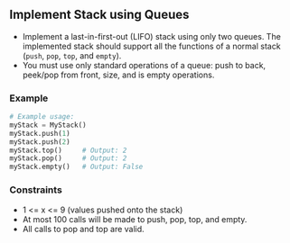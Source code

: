 ## Implement Stack using Queues

- Implement a last-in-first-out (LIFO) stack using only two queues. The implemented stack should support all the functions of a normal stack (`push`, `pop`, `top`, and `empty`).
- You must use only standard operations of a queue: push to back, peek/pop from front, size, and is empty operations.

### Example

```python
# Example usage:
myStack = MyStack()
myStack.push(1)
myStack.push(2)
myStack.top()     # Output: 2
myStack.pop()     # Output: 2
myStack.empty()   # Output: False
```

### Constraints

- 1 <= x <= 9 (values pushed onto the stack)
- At most 100 calls will be made to push, pop, top, and empty.
- All calls to pop and top are valid.

